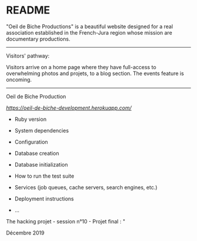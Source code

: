# README

"Oeil de Biche Productions" is a beautiful website designed for a real association established in the French-Jura region whose mission are documentary productions.

-----

Visitors' pathway:

Visitors arrive on a home page where they have full-access to overwhelming photos and projets, to a blog section. The events feature is oncoming.


----


Oeil de Biche Production


*https://oeil-de-biche-development.herokuapp.com/*

* Ruby version

* System dependencies

* Configuration

* Database creation

* Database initialization

* How to run the test suite

* Services (job queues, cache servers, search engines, etc.)

* Deployment instructions

* ...

The hacking projet - session n°10 - Projet final :  "

Décembre 2019